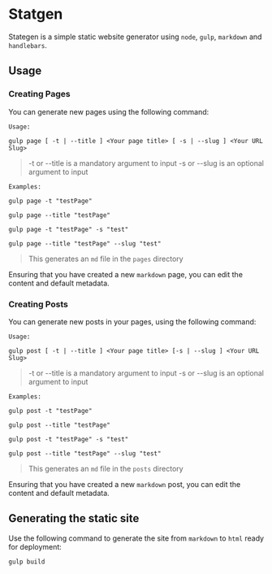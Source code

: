 # Statgen 

Stategen is a simple static website generator using `node`, `gulp`, `markdown` and `handlebars`. 

## Usage

### Creating Pages

You can generate new pages using the following command:

```
Usage:

gulp page [ -t | --title ] <Your page title> [ -s | --slug ] <Your URL Slug>
```
> -t or --title is a mandatory argument to input
> -s or --slug is an optional argument to input

```
Examples:

gulp page -t "testPage"

gulp page --title "testPage"

gulp page -t "testPage" -s "test"

gulp page --title "testPage" --slug "test"
```

> This generates an `md` file in the `pages` directory

Ensuring that you have created a new `markdown` page, you can edit the content and default metadata.

### Creating Posts

You can generate new posts in your pages, using the following command:

```
Usage:

gulp post [ -t | --title ] <Your page title> [-s | --slug ] <Your URL Slug>
```

> -t or --title is a mandatory argument to input
> -s or --slug is an optional argument to input

```
Examples:

gulp post -t "testPage"

gulp post --title "testPage"

gulp post -t "testPage" -s "test"

gulp post --title "testPage" --slug "test"
```
> This generates an `md` file in the `posts` directory

Ensuring that you have created a new `markdown` post, you can edit the content and default metadata.

## Generating the static site

Use the following command to generate the site from `markdown` to `html` ready for deployment:

```
gulp build
```
